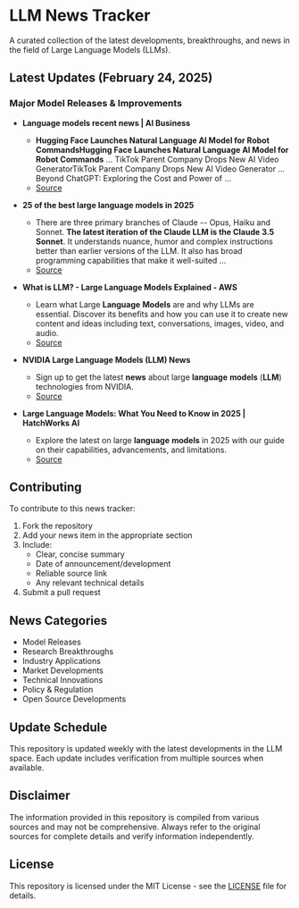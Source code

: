 # LLM News Tracker

A curated collection of the latest developments, breakthroughs, and news in the field of Large Language Models (LLMs).

## Latest Updates (February 24, 2025)


### Major Model Releases & Improvements

- **Language models recent news | AI Business**
  - <strong>Hugging Face Launches Natural Language AI Model for Robot Commands</strong><strong>Hugging Face Launches Natural Language AI Model for Robot Commands</strong> ... TikTok Parent Company Drops New AI Video GeneratorTikTok Parent Company Drops New AI Video Generator ... Beyond ChatGPT: Exploring the Cost and Power of ...
  - [Source](https://aibusiness.com/nlp/language-models)

- **25 of the best large language models in 2025**
  - There are three primary branches of Claude -- Opus, Haiku and Sonnet. <strong>The latest iteration of the Claude LLM is the Claude 3.5 Sonnet</strong>. It understands nuance, humor and complex instructions better than earlier versions of the LLM. It also has broad programming capabilities that make it well-suited ...
  - [Source](https://www.techtarget.com/whatis/feature/12-of-the-best-large-language-models)

- **What is LLM? - Large Language Models Explained - AWS**
  - Learn what Large <strong>Language</strong> <strong>Models</strong> are and why LLMs are essential. Discover its benefits and how you can use it to create new content and ideas including text, conversations, images, video, and audio.
  - [Source](https://aws.amazon.com/what-is/large-language-model/)

- **NVIDIA Large Language Models (LLM) News**
  - Sign up to get the latest <strong>news</strong> about large <strong>language</strong> <strong>models</strong> (<strong>LLM</strong>) technologies from NVIDIA.
  - [Source](https://www.nvidia.com/en-us/deep-learning-ai/large-language-model-news/)

- **Large Language Models: What You Need to Know in 2025 | HatchWorks AI**
  - Explore the latest on large <strong>language</strong> <strong>models</strong> in 2025 with our guide on their capabilities, advancements, and limitations.
  - [Source](https://hatchworks.com/blog/gen-ai/large-language-models-guide/)

## Contributing

To contribute to this news tracker:

1. Fork the repository
2. Add your news item in the appropriate section
3. Include:
   - Clear, concise summary
   - Date of announcement/development
   - Reliable source link
   - Any relevant technical details
4. Submit a pull request

## News Categories

- Model Releases
- Research Breakthroughs
- Industry Applications
- Market Developments
- Technical Innovations
- Policy & Regulation
- Open Source Developments

## Update Schedule

This repository is updated weekly with the latest developments in the LLM space. Each update includes verification from multiple sources when available.

## Disclaimer

The information provided in this repository is compiled from various sources and may not be comprehensive. Always refer to the original sources for complete details and verify information independently.

## License

This repository is licensed under the MIT License - see the [LICENSE](LICENSE) file for details.
